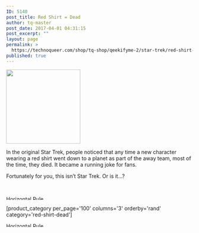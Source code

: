 ```yaml
---
ID: 5140
post_title: Red Shirt = Dead
author: tq-master
post_date: 2017-04-01 04:31:15
post_excerpt: ""
layout: page
permalink: >
  https://technoqueer.com/shop/tq-shop/qeekifyme-2/star-trek/red-shirt-dead/
published: true
---
```

<img src="https://technoqueer.com/shop/wp-content/uploads/2017/04/btn-red-shirt.png" alt="" width="200" height="200" class="alignleft size-full wp-image-7728" />
<p style="text-align: left;">In the original Star Trek, people noticed that any time a new character wearing a red shirt went down to a planet as part of the away team, most of the time, they died. It became a running joke for fans.

Fortunately for you, this isn’t Star Trek. Or is it…?</p>
<br clear="all">


<img class="aligncenter size-full wp-image-99" src="https://technoqueer.com/shop/wp-content/uploads/2017/03/Rainbow-HR.jpg" alt="Horizontal Rule" width="800" height="11" />


[product_category per_page='100' columns='3' orderby='rand' category='red-shirt-dead']

<img src="https://technoqueer.com/shop/wp-content/uploads/2017/03/Rainbow-HR.jpg" alt="Horizontal Rule" width="800" height="11" class="aligncenter size-full wp-image-99" />